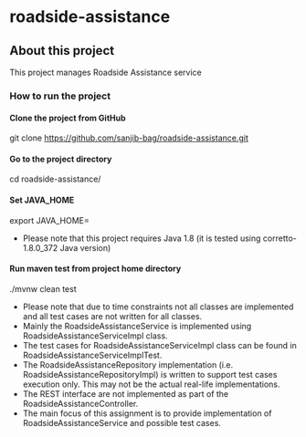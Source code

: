 # roadside-assistance

## About this project
This project manages Roadside Assistance service

### How to run the project
#### Clone the project from GitHub
git clone https://github.com/sanjib-bag/roadside-assistance.git

#### Go to the project directory
cd roadside-assistance/

#### Set JAVA_HOME
export JAVA_HOME=<Directory path to Java Home installation>
- Please note that this project requires Java 1.8 (it is tested using corretto-1.8.0_372 Java version)

#### Run maven test from project home directory
./mvnw clean test

- Please note that due to time constraints not all classes are implemented and all test cases are not written for all classes.
- Mainly the RoadsideAssistanceService is implemented using RoadsideAssistanceServiceImpl class.
- The test cases for RoadsideAssistanceServiceImpl class can be found in RoadsideAssistanceServiceImplTest.
- The RoadsideAssistanceRepository implementation (i.e. RoadsideAssistanceRepositoryImpl) is written to support test cases execution only. This may not be the actual real-life implementations.
- The REST interface are not implemented as part of the RoadsideAssistanceController.
- The main focus of this assignment is to provide implementation of RoadsideAssistanceService and possible test cases.